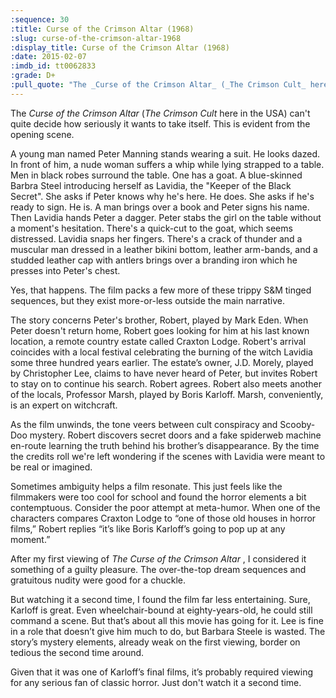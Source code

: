 ```yaml
---
:sequence: 30
:title: Curse of the Crimson Altar (1968)
:slug: curse-of-the-crimson-altar-1968
:display_title: Curse of the Crimson Altar (1968)
:date: 2015-02-07
:imdb_id: tt0062833
:grade: D+
:pull_quote: "The _Curse of the Crimson Altar_ (_The Crimson Cult_ here in the USA) can't quite decide how seriously it wants to take itself. This is evident from the opening scene."
---
```

The _Curse of the Crimson Altar_ (_The Crimson Cult_ here in the USA) can't quite decide how seriously it wants to take itself. This is evident from the opening scene. 

A young man named Peter Manning stands wearing a suit. He looks dazed. In front of him, a nude woman suffers a whip while lying strapped to a table. Men in black robes surround the table. One has a goat. A blue-skinned Barbra Steel introducing herself as Lavidia, the "Keeper of the Black Secret". She asks if Peter knows why he's here. He does. She asks if he's ready to sign. He is. A man brings over a book and Peter signs his name. Then Lavidia hands Peter a dagger. Peter stabs the girl on the table without a moment's hesitation. There's a quick-cut to the goat, which seems distressed. Lavidia snaps her fingers. There's a crack of thunder and a muscular man dressed in a leather bikini bottom, leather arm-bands, and a studded leather cap with antlers brings over a branding iron which he presses into Peter's chest. 

Yes, that happens. The film packs a few more of these trippy S&M tinged sequences, but they exist more-or-less outside the main narrative.

The story concerns Peter's brother, Robert, played by Mark Eden. When Peter doesn't return home, Robert goes looking for him at his last known location, a remote country estate called Craxton Lodge. Robert's arrival coincides with a local festival celebrating the burning of the witch Lavidia some three hundred years earlier. The estate’s owner, J.D. Morely, played by Christopher Lee, claims to have never heard of Peter, but invites Robert to stay on to continue his search. Robert agrees. Robert also meets another of the locals, Professor Marsh, played by Boris Karloff. Marsh, conveniently, is an expert on witchcraft. 

As the film unwinds, the tone veers between cult conspiracy and Scooby-Doo mystery. Robert discovers secret doors and a fake spiderweb machine en-route learning the truth behind his brother’s disappearance. By the time the credits roll we're left wondering if the scenes with Lavidia were meant to be real or imagined. 

Sometimes ambiguity helps a film resonate. This just feels like the filmmakers were too cool for school and found the horror elements a bit contemptuous. Consider the poor attempt at meta-humor. When one of the characters compares Craxton Lodge to “one of those old houses in horror films,” Robert replies “it’s like Boris Karloff’s going to pop up at any moment.” 

After my first viewing of _The Curse of the Crimson Altar_ , I considered it something of a guilty pleasure. The over-the-top dream sequences and gratuitous nudity were good for a chuckle. 

But watching it a second time, I found the film far less entertaining. Sure, Karloff is great. Even wheelchair-bound at eighty-years-old, he could still command a scene. But that’s about all this movie has going for it. Lee is fine in a role that doesn’t give him much to do, but Barbara Steele is wasted. The story’s mystery elements, already weak on the first viewing, border on tedious the second time around.

Given that it was one of Karloff’s final films, it’s probably required viewing for any serious fan of classic horror. Just don't watch it a second time. 
